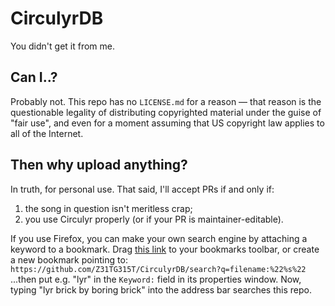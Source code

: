 # CirculyrDB
You didn't get it from me.

## Can I..?
Probably not. This repo has no `LICENSE.md` for a reason — that reason is the questionable legality of distributing copyrighted material under the guise of "fair use", and even for a moment assuming that US copyright law applies to all of the Internet.

## Then why upload anything?
In truth, for personal use. That said, I'll accept PRs if and only if:
1. the song in question isn't meritless crap;
2. you use Circulyr properly (or if your PR is maintainer-editable).

If you use Firefox, you can make your own search engine by attaching a keyword to a bookmark. Drag [this link](https://github.com/Z31TG315T/CirculyrDB/search?q=filename:%22%s%22) to your bookmarks toolbar, or create a new bookmark pointing to:
`https://github.com/Z31TG315T/CirculyrDB/search?q=filename:%22%s%22`
...then put e.g. "lyr" in the `Keyword:` field in its properties window. Now, typing "lyr brick by boring brick" into the address bar searches this repo.
